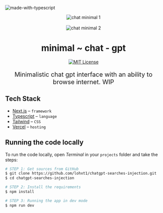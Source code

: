 ![made-with-typescript](https://shields.io/badge/TypeScript-3178C6?logo=TypeScript&logoColor=FFF&style=flat-square)

<div align="center" >
<img align="center" src="https://lohxt1.github.io/_assets/chatminimal1.png" alt="chat minimal 1"/>
<br />
<br />
<img align="center" src="https://lohxt1.github.io/_assets/chatminimal2.png" alt="chat minimal 2"/>
<h1>
minimal ~ chat - gpt
</h1>
  <a href="https://github.com/trpc/trpc/blob/main/LICENSE">
    <img alt="MIT License" src="https://img.shields.io/github/license/trpc/trpc" />
  </a>
<p align="center" style="font-weight:400;font-size:20px;">
  Minimalistic chat gpt interface with an ability to browse internet. WIP
</p>
</div>

## Tech Stack

- [Next.js](https://nextjs.org/) – `framework`
- [Typescript](https://www.typescriptlang.org/) – `language`
- [Tailwind](https://tailwindcss.com/) – `CSS`
- [Vercel](https://vercel.com/) – `hosting`

## Running the code locally

To run the code locally, open _Terminal_ in your `projects` folder and take the steps:

```bash
# STEP 1: Get sources from GitHub
$ git clone https://github.com/lohxt1/chatgpt-searches-injection.git
$ cd chatgpt-searches-injection

# STEP 2: Install the requirements
$ npm install

# STEP 3: Running the app in dev mode
$ npm run dev
```

